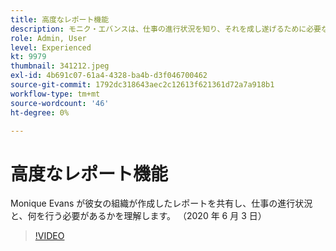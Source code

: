 ```yaml
---
title: 高度なレポート機能
description: モニク・エバンスは、仕事の進行状況を知り、それを成し遂げるために必要な組織の報告を共有している。 （2020 年 6 月 3 日）
role: Admin, User
level: Experienced
kt: 9979
thumbnail: 341212.jpeg
exl-id: 4b691c07-61a4-4328-ba4b-d3f046700462
source-git-commit: 1792dc318643aec2c12613f621361d72a7a918b1
workflow-type: tm+mt
source-wordcount: '46'
ht-degree: 0%

---
```


# 高度なレポート機能

Monique Evans が彼女の組織が作成したレポートを共有し、仕事の進行状況と、何を行う必要があるかを理解します。  （2020 年 6 月 3 日）

>[!VIDEO](https://video.tv.adobe.com/v/341212/?quality=12&learn=on)
